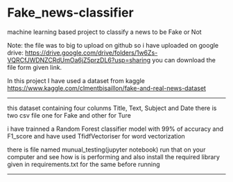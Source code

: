 # Fake_news-classifier
machine learning based project to classify a news to be Fake or Not

Note: the file was to big to upload on github so i have uploaded on google drive: https://drive.google.com/drive/folders/1w6Zs-VQRCfJWDNZCRdUmOa6jZ5przDL6?usp=sharing
you can download the file form given link.

In this project I have used a dataset from kaggle https://www.kaggle.com/clmentbisaillon/fake-and-real-news-dataset
***
this dataset containing four colunms Title, Text, Subject and Date 
there is two csv file one for Fake and other for Ture

i have trainned a  Random Forest classifier model with 99% of accuracy and F1_score  and have used TfidfVectoriser for word vectorization

there is file named munual_testing(jupyter notebook) run that on your computer and see how is is performing and also install the
required library given in requirements.txt for the same before running

***
